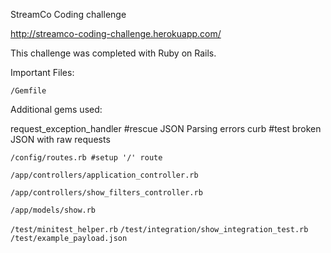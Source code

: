 StreamCo Coding challenge

http://streamco-coding-challenge.herokuapp.com/


This challenge was completed with Ruby on Rails.

Important Files:

`/Gemfile`

Additional gems used:

request_exception_handler #rescue JSON Parsing errors
curb #test broken JSON with raw requests


`/config/routes.rb #setup '/' route`


`/app/controllers/application_controller.rb`


`/app/controllers/show_filters_controller.rb`

`/app/models/show.rb`


`/test/minitest_helper.rb`
`/test/integration/show_integration_test.rb`
`/test/example_payload.json`
